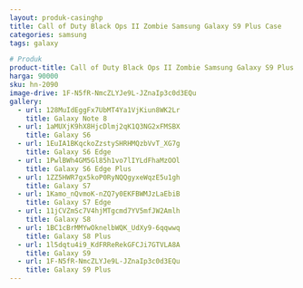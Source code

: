 ```yaml
---
layout: produk-casinghp
title: Call of Duty Black Ops II Zombie Samsung Galaxy S9 Plus Case
categories: samsung
tags: galaxy

# Produk
product-title: Call of Duty Black Ops II Zombie Samsung Galaxy S9 Plus Case
harga: 90000
sku: hn-2090
image-drive: 1F-N5fR-NmcZLYJe9L-JZnaIp3c0d3EQu
gallery:
  - url: 128MuIdEggFx7UbMT4Ya1VjKiun8WK2Lr
    title: Galaxy Note 8
  - url: 1aMUXjK9hX8HjcDlmj2qK1Q3NG2xFMSBX
    title: Galaxy S6
  - url: 1EuIA1BKqckoZzstySHRHMQzbVvT_XG7g
    title: Galaxy S6 Edge
  - url: 1PwlBWh4GM5Gl85h1vo7lIYLdFhaMzOOl
    title: Galaxy S6 Edge Plus
  - url: 1ZZ5HWR7gx5koP0RyNQQgyxeWqzE5u1gh
    title: Galaxy S7
  - url: 1Kamo_nQvmoK-nZQ7y0EKFBWMJzLaEbiB
    title: Galaxy S7 Edge
  - url: 11jCVZmSc7V4hjMTgcmd7YV5mfJW2Amlh
    title: Galaxy S8
  - url: 1BC1cBrMMYwOknelbWQK_UdXy9-6qqwwq
    title: Galaxy S8 Plus
  - url: 1l5dqtu4i9_KdFRReRekGFCJi7GTVLA8A
    title: Galaxy S9
  - url: 1F-N5fR-NmcZLYJe9L-JZnaIp3c0d3EQu
    title: Galaxy S9 Plus
---
```

